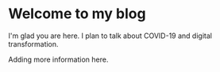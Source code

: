 # Welcome to my blog

I'm glad you are here. I plan to talk about COVID-19 and digital transformation. 

Adding more information here. 
